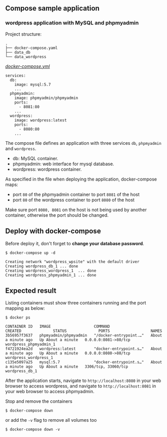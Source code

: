 ## Compose sample application
### wordpress application with MySQL and phpmyadmin

Project structure:
```
.
├── docker-compose.yaml
├── data_db
└── data_wordpress
```

[_docker-compose.yml_](docker-compose.yml)
```
services:
  db:
    image: mysql:5.7
    ...
  phpmyadmin:
    image: phpmyadmin/phpmyadmin
    ports:
      - 8081:80
    ...
  wordpress:
    image: wordpress:latest
    ports:
      - 8080:80
    ...
```
The compose file defines an application with three services `db`, `phpmyadmin` and `wordpress`.
- db: MySQL container.
- phpmyadmin: web interface for mysql database.
- wordpress: wordpress container.

As specified in the file when deploying the application, docker-compose maps:
- port `80` of the phpmyadmin container to port `8081` of the host
- port `80` of the wordpress container to port `8080` of the host

Make sure port `8080, 8081` on the host is not being used by another container, otherwise the port should be changed.

## Deploy with docker-compose
Before deploy it, don't forget to **change your database password**.

```
$ docker-compose up -d

Creating network "wordpress_wpsite" with the default driver
Creating wordpress_db_1 ... done
Creating wordpress_wordpress_1  ... done
Creating wordpress_phpmyadmin_1 ... done
```

## Expected result

Listing containers must show three containers running and the port mapping as below:
```
$ docker ps

CONTAINER ID   IMAGE                   COMMAND                  CREATED              STATUS              PORTS                  NAMES
3b56957f3637   phpmyadmin/phpmyadmin   "/docker-entrypoint.…"   About a minute ago   Up About a minute   0.0.0.0:8081->80/tcp   wordpress_phpmyadmin_1
f4721924ea2d   wordpress:latest        "docker-entrypoint.s…"   About a minute ago   Up About a minute   0.0.0.0:8080->80/tcp   wordpress_wordpress_1
c135e5097a25   mysql:5.7               "docker-entrypoint.s…"   About a minute ago   Up About a minute   3306/tcp, 33060/tcp    wordpress_db_1
```

After the application starts, navigate to `http://localhost:8080` in your web browser to access wordpress, and navigate to `http://localhost:8081` in your web browser to access phpmyadmin.

Stop and remove the containers
```
$ docker-compose down
```
or add the `-v` flag to remove all volumes too
```
$ docker-compose down -v
```
